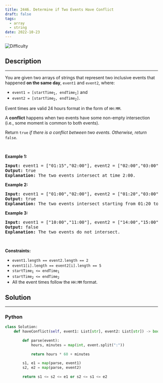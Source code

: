 ```yaml
---
title: 2446. Determine if Two Events Have Conflict
draft: false
tags: 
  - array
  - string
date: 2022-10-23
---
```


![Difficulty](https://img.shields.io/badge/Difficulty-Easy-blue.svg)

## Description

---
<p>You are given two arrays of strings that represent two inclusive events that happened <strong>on the same day</strong>, <code>event1</code> and <code>event2</code>, where:</p>

<ul>
	<li><code>event1 = [startTime<sub>1</sub>, endTime<sub>1</sub>]</code> and</li>
	<li><code>event2 = [startTime<sub>2</sub>, endTime<sub>2</sub>]</code>.</li>
</ul>

<p>Event times are valid 24 hours format in the form of <code>HH:MM</code>.</p>

<p>A <strong>conflict</strong> happens when two events have some non-empty intersection (i.e., some moment is common to both events).</p>

<p>Return <code>true</code><em> if there is a conflict between two events. Otherwise, return </em><code>false</code>.</p>

<p>&nbsp;</p>
<p><strong class="example">Example 1:</strong></p>

<pre>
<strong>Input:</strong> event1 = [&quot;01:15&quot;,&quot;02:00&quot;], event2 = [&quot;02:00&quot;,&quot;03:00&quot;]
<strong>Output:</strong> true
<strong>Explanation:</strong> The two events intersect at time 2:00.
</pre>

<p><strong class="example">Example 2:</strong></p>

<pre>
<strong>Input:</strong> event1 = [&quot;01:00&quot;,&quot;02:00&quot;], event2 = [&quot;01:20&quot;,&quot;03:00&quot;]
<strong>Output:</strong> true
<strong>Explanation:</strong> The two events intersect starting from 01:20 to 02:00.
</pre>

<p><strong class="example">Example 3:</strong></p>

<pre>
<strong>Input:</strong> event1 = [&quot;10:00&quot;,&quot;11:00&quot;], event2 = [&quot;14:00&quot;,&quot;15:00&quot;]
<strong>Output:</strong> false
<strong>Explanation:</strong> The two events do not intersect.
</pre>

<p>&nbsp;</p>
<p><strong>Constraints:</strong></p>

<ul>
	<li><code>event1.length == event2.length == 2</code></li>
	<li><code>event1[i].length == event2[i].length == 5</code></li>
	<li><code>startTime<sub>1</sub> &lt;= endTime<sub>1</sub></code></li>
	<li><code>startTime<sub>2</sub> &lt;= endTime<sub>2</sub></code></li>
	<li>All the event times follow the <code>HH:MM</code> format.</li>
</ul>


## Solution

---
### Python
``` py title='determine-if-two-events-have-conflict'
class Solution:
    def haveConflict(self, event1: List[str], event2: List[str]) -> bool:
        
        def parse(event):
            hours, minutes = map(int, event.split(":"))
            
            return hours * 60 + minutes
        
        s1, e1 = map(parse, event1)
        s2, e2 = map(parse, event2)
        
        return s1 <= s2 <= e1 or s2 <= s1 <= e2

```


